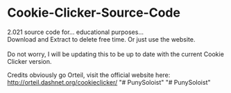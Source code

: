 # Cookie-Clicker-Source-Code
2.021 source code for... educational purposes... <br>
Download and Extract to delete free time. Or just use the website. <br> <br>
Do not worry, I will be updating this to be up to date with the current Cookie Clicker version. <br>
<!-- Well guess what, 2.021 came out... what happened to 2.020??  -->
Credits obviously go Orteil, visit the official website here: http://orteil.dashnet.org/cookieclicker/
"# PunySoloist" 
"# PunySoloist" 
